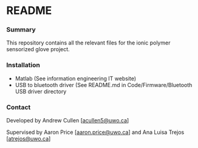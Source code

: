 # README #

### Summary ###

This repository contains all the relevant files for the ionic polymer sensorized glove project.

### Installation ###

- Matlab (See information engineering IT website)
- USB to bluetooth driver (See README.md in Code/Firmware/Bluetooth USB driver directory

### Contact ###

Developed by Andrew Cullen [acullen5@uwo.ca]

Supervised by Aaron Price [aaron.price@uwo.ca] and Ana Luisa Trejos [atrejos@uwo.ca]